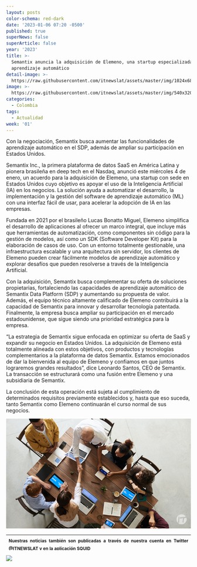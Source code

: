 ```yaml
---
layout: posts
color-schema: red-dark
date: '2023-01-06 07:20 -0500'
published: true
superNews: false
superArticle: false
year: '2023'
title: >-
  Semantix anuncia la adquisición de Elemeno, una startup especializada en
  aprendizaje automático
detail-image: >-
  https://raw.githubusercontent.com/itnewslat/assets/master/img/1024x680/acuerdo-en-reunion-g.jpg
image: >-
  https://raw.githubusercontent.com/itnewslat/assets/master/img/540x320/acuerdo-en-reunion-p.jpg
categories:
  - Colombia
tags:
  - Actualidad
week: '01'
---
```

Con la negociación, Semantix busca aumentar las funcionalidades de aprendizaje automático en el SDP, además de ampliar su participación en Estados Unidos.

Semantix Inc., la primera plataforma de datos SaaS en América Latina y pionera brasileña en deep tech en el Nasdaq, anunció este miércoles 4 de enero, un acuerdo para la adquisición de Elemeno, una startup con sede en Estados Unidos cuyo objetivo es apoyar el uso de la Inteligencia Artificial (IA) en los negocios. La solución ayuda a automatizar el desarrollo, la implementación y la gestión del software de aprendizaje automático (ML) con una interfaz fácil de usar, para acelerar la adopción de IA en las empresas.

Fundada en 2021 por el brasileño Lucas Bonatto Miguel, Elemeno simplifica el desarrollo de aplicaciones al ofrecer un marco integral, que incluye más que herramientas de automatización, como componentes sin código para la gestión de modelos, así como un SDK (Software Developer Kit) para la elaboración de casos de uso. Con un entorno totalmente gestionable, una infraestructura escalable y una arquitectura sin servidor, los clientes de Elemeno pueden crear fácilmente modelos de aprendizaje automático y explorar desafíos que pueden resolverse a través de la Inteligencia Artificial.

Con la adquisición, Semantix busca complementar su oferta de soluciones propietarias, fortaleciendo las capacidades de aprendizaje automático de Semantix Data Platform (SDP) y aumentando su propuesta de valor. Además, el equipo técnico altamente calificado de Elemeno contribuirá a la capacidad de Semantix para innovar y desarrollar tecnología patentada. Finalmente, la empresa busca ampliar su participación en el mercado estadounidense, que sigue siendo una prioridad estratégica para la empresa.

“La estrategia de Semantix sigue enfocada en optimizar su oferta de SaaS y expandir su negocio en Estados Unidos. La adquisición de Elemeno está totalmente alineada con estos objetivos, con productos y tecnologías complementarios a la plataforma de datos Semantix. Estamos emocionados de dar la bienvenida al equipo de Elemeno y confiamos en que juntos lograremos grandes resultados”, dice Leonardo Santos, CEO de Semantix.
La transacción se estructurará como una fusión entre Elemeno y una subsidiaria de Semantix. 

La conclusión de esta operación está sujeta al cumplimiento de determinados requisitos previamente establecidos y, hasta que eso suceda, tanto Semantix como Elemeno continuarán el curso normal de sus negocios.

![](https://raw.githubusercontent.com/itnewslat/assets/master/img/540x320/acuerdo-en-reunion-p.jpg)

<table style="height: 42px;" width="569">
<tbody>
<tr>
<td style="text-align: justify;"><sub><strong>Nuestras noticias también son publicadas a través de nuestra cuenta en Twitter <a href="https://twitter.com/itnewslat?lang=es">@ITNEWSLAT</a> y en la aplicación <a href="https://squidapp.co/en/">SQUID</a></strong></sub></td>
</tr>
</tbody>
</table>

<img src="https://tracker.metricool.com/c3po.jpg?hash=56f88a41e39ab42c063cc51676587a04"/>